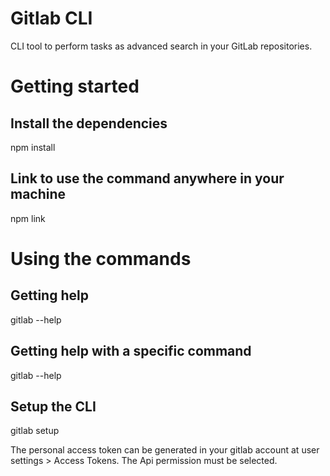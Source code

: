 # Gitlab CLI
CLI tool to perform tasks as advanced search in your GitLab repositories.

# Getting started

## Install the dependencies
npm install

## Link to use the command anywhere in your machine
npm link

# Using the commands

## Getting help
gitlab --help

## Getting help with a specific command
gitlab <command> --help

## Setup the CLI
gitlab setup <gitlab-server-url> <personal-access-token>

The personal access token can be generated in your gitlab account at user settings > Access Tokens. The Api permission must be selected.